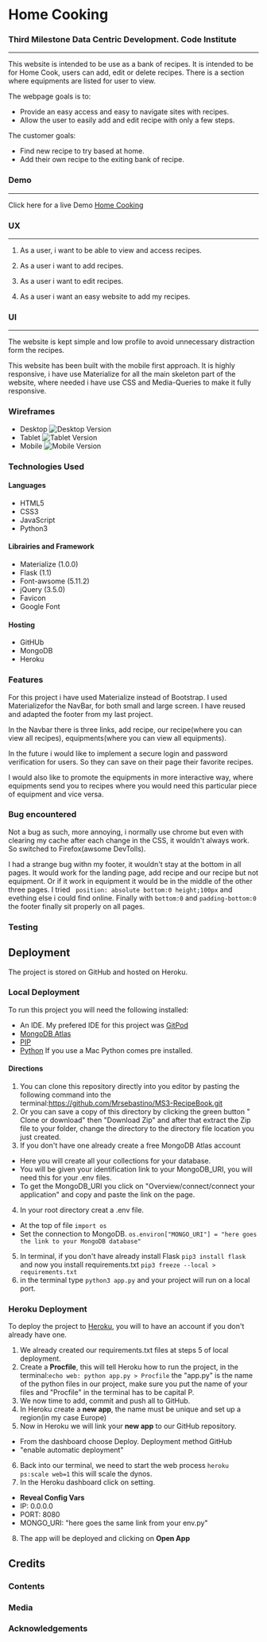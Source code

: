 # Home Cooking
### Third Milestone Data Centric Development. Code Institute
---
This website is intended to be use as a bank of recipes. 
It is intended to be for Home Cook, users can add, edit or delete recipes.
There is  a section where equipments are listed for user to view.

The webpage goals is to:
* Provide an easy access and easy to navigate sites with recipes.
* Allow the user to easily add and edit recipe with only a few steps.

The customer goals:
* Find new recipe to try based at home.
* Add their own recipe to the exiting bank of recipe.

### Demo 
---
Click here for a live Demo
[Home Cooking](https://ms3-recipe-book.herokuapp.com/ "Home Cooking")

### UX
---
1. As a user, i want to be able to view and access recipes.

2. As a user i want to add recipes.

3. As a user i want to edit recipes.

4. As a user i want an easy website to add my recipes.
### UI
---
The website is kept simple and low profile to avoid unnecessary distraction
form the recipes.

This website has been built with the mobile first approach.
It is highly responsive, i have use Materialize for all the main skeleton
part of the website, where needed i have use CSS and Media-Queries to make it fully responsive.



### Wireframes

* Desktop
![Desktop Version](static/wireframes/)
* Tablet
![Tablet Version](static/wireframes/)
* Mobile
![Mobile Version](staic/wireframes)
### Technologies Used
#### Languages
* HTML5
* CSS3
* JavaScript
* Python3
#### Librairies and Framework
* Materialize (1.0.0)
* Flask (1.1)
* Font-awsome (5.11.2)
* jQuery (3.5.0)
* Favicon 
* Google Font
#### Hosting
* GitHUb
* MongoDB
* Heroku
### Features
For this project i have used Materialize instead of Bootstrap. I used Materializefor the NavBar, for both small and large screen. I have reused and adapted the footer from my last project.

In the Navbar there is three links, add recipe, our recipe(where you can view all recipes), equipments(where you can view all equipments).

In the future i would like to implement a secure login and password verification for users. So they can save on their page their favorite recipes.

I would also like to promote the equipments in more interactive way, where equipments send you to recipes where you would need this particular piece of equipment and vice versa.

### Bug encountered
Not a bug as such, more annoying, i normally use chrome but even with clearing my cache after each change in the CSS, it wouldn't always work. So switched to Firefox(awsome DevTolls).

I had a strange bug withn my footer, it wouldn't stay at the bottom in all pages. It would work for the landing page, add recipe and our recipe but not equipment. Or if it work in equipment it would be in the middle of the other three pages. I tried ` position: absolute bottom:0 height;100px` and evething else i could find online. Finally with `bottom:0` and `padding-bottom:0` the footer finally sit properly on all pages.
### Testing

## Deployment
The project is stored on GitHub and hosted on Heroku.
### Local Deployment
To run this project you will need the following installed:
* An IDE. My prefered IDE for this project was [GitPod](https://www.gitpod.io/)
* [MongoDB Atlas](https://www.mongodb.com/cloud/atlas)
* [PIP](https://pip.pypa.io/en/stable/installing/)
* [Python](https://www.python.org/) If you use a Mac Python comes pre installed.

#### Directions
1. You can clone this repository directly into you editor by pasting the following command into the terminal:https://github.com/Mrsebastino/MS3-RecipeBook.git
2. Or you can save a copy of this directory by clicking the green button " Clone or download" then "Download Zip" and after that extract the Zip file to your folder, change the directory to the directory file location you just created.
3. If you don't have one already create a free MongoDB Atlas account
* Here you will create all your collections for your database.
* You will be given your identification link to your MongoDB_URI, you will need this for your .env files.
* To get the MongoDB_URI you click on "Overview/connect/connect your application" and copy and paste the link on the page.
4. In  your root directory creat a .env file.
* At the top of file `import os`
* Set the connection to MongoDB.
  `os.environ["MONGO_URI"] = "here goes the link to your MongoDB database"`
5. In terminal, if you don't have already install Flask `pip3 install flask` and now you install requirements.txt `pip3 freeze --local > requirements.txt`
6. in the terminal type `python3 app.py` and  your project will run on a local port.

### Heroku Deployment
To deploy the project to [Heroku](https://heroku.com), you will to have an account if you don't already have one.
1. We already created our requirements.txt files at steps 5 of local deployment.
2. Create a **Procfile**, this will tell Heroku how to run the project, in the terminal:`echo web: python app.py > Procfile` the "app.py" is the name of the python files in our project, make sure you put the name of your files and "Procfile" in the terminal has to be capital P.
3. We now time to add, commit and push all to GitHub.
4. In Heroku create a **new app**, the name must be unique and set up a region(in my case Europe)
5. Now in Heroku we will link your **new app** to our GitHub repository.
* From the dashboard choose Deploy. Deployment method GitHub
* "enable automatic deployment"
6. Back into our terminal, we need to start the web process `heroku ps:scale web=1` this will scale the dynos.
7. In the Heroku dashboard click on setting.
* **Reveal Config Vars**
* IP: 0.0.0.0
* PORT: 8080
* MONGO_URI: "here goes the same link from your env.py"
8. The app will be deployed and clicking on **Open App**

## Credits

### Contents

### Media

### Acknowledgements

